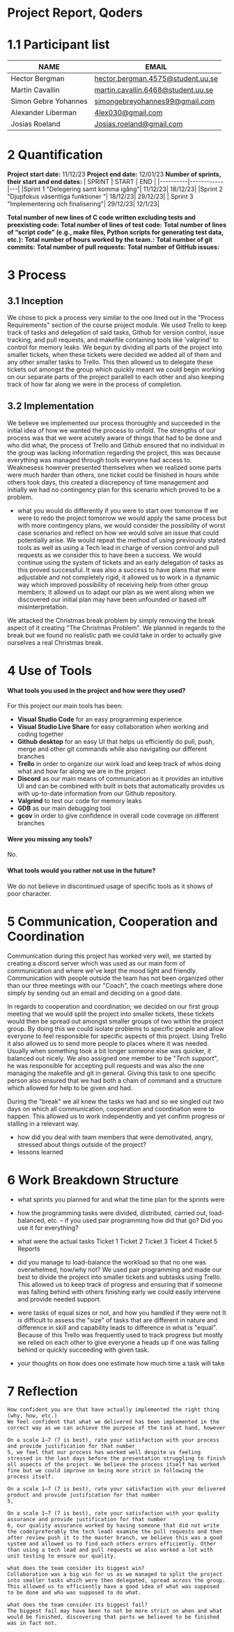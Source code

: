 # Project Report, Qoders 

# 1.1 Participant list
| NAME | EMAIL |
|----------|------------|
| Hector Bergman|hector.bergman.4575@student.uu.se
| Martin Cavallin| martin.cavallin.6468@student.uu.se|
| Simon Gebre Yohannes| simongebreyohannes99@gmail.com
| Alexander Liberman|  4lex030@gmail.com
| Josias Roeland| Josias.roeland@gmail.com|

# 2 Quantification 
**Project start date:** 11/12/23
**Project end date:**   12/01/23
**Number of sprints, their start and end dates:**
| SPRINT | START | END |
|----------|------------|---|
|Sprint 1 "Delegering samt komma igång"| 11/12/23| 18/12/23|
|Sprint 2 "Djupfokus väsentliga funktioner "| 18/12/23| 29/12/23|
| Sprint 3 "Implementering och finalisering"| 29/12/23| 12/1/23|

**Total number of new lines of C code written excluding tests and preexisting code:**
**Total number of lines of test code:** 
**Total number of lines of “script code” (e.g., make files, Python scripts for generating test data, etc.):**
**Total number of hours worked by the team.:** 
**Total number of git commits:**
**Total number of pull requests:**
**Total number of GitHub issues:**

# 3 Process   
## 3.1 Inception
<!-- TODO: -->
We chose to pick a process very similar to the one lined out in the "Process Requirements" section of the course project module. We used Trello to keep track of tasks and delegation of said tasks, Github for version control, issue tracking, and pull requests, and makefile containing tools like 'valgrind' to control for memory leaks. We begun by dividing all parts of the project into smaller tickets, when these tickets were decided we added all of them and any other smaller tasks to Trello. This then allowed us to delegate these tickets out amongst the group which quickly meant we could begin working on our separate parts of the project parallell to each other and also keeping track of how far along we were in the process of completion. 


## 3.2 Implementation
<!-- TODO: --> 
We believe we implemented our process thoroughly and succeeded in the initial idea of how we wanted the process to unfold. The strengths of our process was that we were acutely aware of things
that had to be done and who did what, the process of Trello and Github ensured that no individual in the group was lacking information regarding the project, this was because everything was managed through tools everyone had access to. Weaknesess however presented themselves when we realized some parts were much harder than others, one ticket could be finished in hours while others took days, this created a discrepency of time management and initially we had no contingency plan for this scenario which proved to be a problem. 

- what you would do differently if you were to start over tomorrow
If we were to redo the project tomorrow we would apply the same process but with more contingency plans, we would consider the possibility of worst case scenarios and reflect on how we would solve an issue that could potentially arise. We would repeat the method of using previously stated tools as well as using a Tech lead in charge of version control and pull requests as we consider this to have been a success. We would continue using the system of tickets and an early delegation of tasks as this proved successful. It was also a success to have plans that were adjustable and not completely rigid, it allowed us to work in a dynamic way which improved possibility of receiving help from other group members; It allowed us to adapt our plan as we went along when we discovered our initial plan may have been unfounded or based off misinterpretation. 

We attacked the Christmas break problem by simply removing the break aspect of it creating "The Christmas Problem". We planned in regards to the break but we found no realistic path we could take in order to actually give ourselves a real Christmas break. 
# 4 Use of Tools

#### What tools you used in the project and how were they used?
For this project our main tools has been:
- **Visual Studio Code** for an easy programming experience
- **Visual Studio Live Share** for easy collaboration when working and coding together
-  **Github desktop** for an easy UI that helps us efficiently do pull, push, merge and other git commands while also navigating our different branches
- **Trello** in order to organize our work load and keep track of whos doing what and how far along we are in the project
- **Discord** as our main means of communication as it provides an intuitive UI and can be combined with built in bots that automatically provides us with up-to-date information from our Github repository. 
- **Valgrind** to test our code for memory leaks
- **GDB** as our main debugging tool
- **gcov** in order to give confidence in overall code coverage on different branches

#### Were you missing any tools?
No.
#### What tools would you rather not use in the future?
We do not believe in discontinued usage of specific tools as it shows of poor character. 

# 5 Communication, Cooperation and Coordination   

Communication during this project has worked very well, we started by creating a discord server which was used as our main form of communication and where we've kept the mood light and friendly. Communication with people outside the team has not been organized other than our three meetings with our "Coach", the coach meetings where done simply by sending out an email and deciding on a good date. 

In regards to cooperation and coordination; we decided on our first group meeting that we would split the project into smaller tickets, these tickets would then be spread out amongst smaller groups of two within the project group. By doing this we could isolate problems to specific people and allow everyone to feel responsible for specific aspects of this project. Using Trello it also allowed us to send more people to places where it was needed. Usually when something took a bit longer someone else was quicker, it balanced out nicely. We also assigned one member to be "_Tech support_", he was responsible for accepting pull requests and was also the one managing the makefile and git in general. Giving this task to one specific person also ensured that we had both a chain of command and a structure which allowed for help to be given and had. 

During the "break" we all knew the tasks we had and so we singled out two days on which all communication, cooperation and coordination were to happen. This allowed us to work independently and yet confirm progress or stalling in a relevant way. 

<!-- - the communication between team members and with people outside the team
- the cooperation between team members
- the coordination between team members with respect to technical tasks
- how did you handle communication, cooperation and coordination during the break? -->
<!-- TODO: -->
- how did you deal with team members that were demotivated, angry, stressed about things outside of the project?
- lessons learned

# 6 Work Breakdown Structure
<!-- FIXME: -->
- what sprints you planned for and what the time plan for the sprints were    
- how the programming tasks were divided, distributed, carried out, load-balanced, etc. – if you used pair programming how did that go? Did you use it for everything?
- what were the actual tasks
Ticket 1
Ticket 2
Ticket 3
Ticket 4
Ticket 5
Reports

- did you manage to load-balance the workload so that no one was overwhelmed, how/why not?
We used pair programming and made our best to divide the project into smaller tickets and subtasks using Trello. This allowed us to keep track of progress and ensuring that if someone was falling behind with others finishing early we could easily intervene and provide needed support.  
- were tasks of equal sizes or not, and how you handled if they were not
It is difficult to assess the "size" of tasks that are different in nature and difference in skill and capability leads to difference in what is "equal". Because of this Trello was frequently used to track progress but mostly we relied on each other to give everyone a heads up if one was falling behind or quickly succeeding with given task.
- your thoughts on how does one estimate how much time a task will take

# 7 Reflection

    How confident you are that have actually implemented the right thing (why, how, etc.)
    We feel confident that what we delivered has been implemented in the correct way as we can achieve the purpose of the task at hand, however 

    On a scale 1–7 (7 is best), rate your satisfaction with your process and provide justification for that number
    5, we feel that our process has worked well despite us feeling stressed in the last days before the presentation struggling to finish all aspects of the project. We believe the process itself has worked fine but we could improve on being more strict in following the process itself. 

    On a scale 1–7 (7 is best), rate your satisfaction with your delivered product and provide justification for that number
    5, 

    On a scale 1–7 (7 is best), rate your satisfaction with your quality assurance and provide justification for that number
    6, our quality assurance worked by having someone that did not write the code(preferably the tech lead) examine the pull requests and then after review push it to the master branch, we believe this was a good system and allowed us to find each others errors efficiently. Other than using a tech lead and pull requests we also worked a lot with unit testing to ensure our quality. 

    what does the team consider its biggest win?
    Collaboration was a big win for us as we managed to split the project into smaller tasks which were then delegated, spread across the group. This allowed us to efficiently have a good idea of what was supposed to be done and who was supposed to do what. 

    what does the team consider its biggest fail?
    The biggest fail may have been to not be more strict on when and what would be finished, discovering that parts we believed to be finished was in fact not.
<!-- TODO: -->